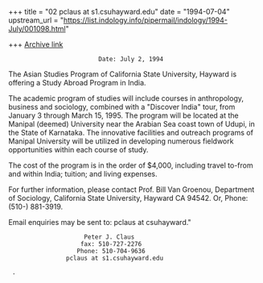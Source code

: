 +++
title = "02 pclaus at s1.csuhayward.edu"
date = "1994-07-04"
upstream_url = "https://list.indology.info/pipermail/indology/1994-July/001098.html"

+++
[Archive link](https://list.indology.info/pipermail/indology/1994-July/001098.html)

                             Date: July 2, 1994 


The Asian Studies Program of California State University,
Hayward is offering a Study Abroad Program in India.

The academic program of studies will include courses in anthropology,
business and sociology, combined with a "Discover India" tour,
from January 3 through March 15, 1995.  The program will be
located at the Manipal (deemed) University near the Arabian Sea
coast town of Udupi, in the State of Karnataka.  The innovative
facilities and outreach programs of Manipal University will be
utilized in developing numerous fieldwork opportunities within
each course of study. 

The cost of the program is in the order of $4,000, including
travel to-from and within India; tuition; and living expenses.

For further information, please contact Prof. Bill Van Groenou,
Department of Sociology, California State University, Hayward CA
94542. Or, Phone: (510-) 881-3919.  

Email enquiries may be sent to: pclaus at csuhayward."




                         Peter J. Claus
                        fax: 510-727-2276
                       Phone: 510-704-9636
                    pclaus at s1.csuhayward.edu

     .






